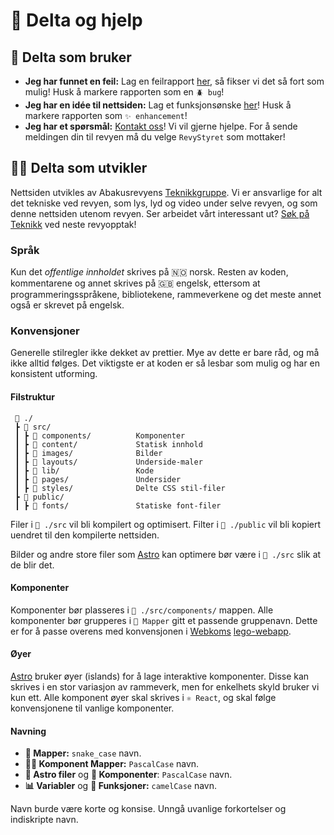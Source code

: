 # 💯 Delta og hjelp

## 💬 Delta som bruker

- **Jeg har funnet en feil:** Lag en feilrapport [her](https://github.com/abakus-ntnu/abakusrevyen/issues/new), så fikser vi det så fort som mulig! Husk å markere rapporten som en `🪲 bug`!
- **Jeg har en idée til nettsiden:** Lag et funksjonsønske [her](https://github.com/abakus-ntnu/abakusrevyen/issues/new)! Husk å markere rapporten som `✨ enhancement`!
- **Jeg har et spørsmål:** [Kontakt oss](https://abakus.no/pages/grupper/104-revyen)! Vi vil gjerne hjelpe. For å sende meldingen din til revyen må du velge `RevyStyret` som mottaker!

## 👩‍💻 Delta som utvikler

Nettsiden utvikles av Abakusrevyens [Teknikkgruppe](https://abakus.no/pages/grupper/104-revyen). Vi er ansvarlige for alt det tekniske ved revyen, som lys, lyd og video under selve revyen, og som denne nettsiden utenom revyen. Ser arbeidet vårt interessant ut? [Søk på Teknikk](https://abakusrevyen.no/opptak) ved neste revyopptak!

### Språk

Kun det _offentlige innholdet_ skrives på 🇳🇴 norsk. Resten av koden, kommentarene og annet skrives på 🇬🇧 engelsk, ettersom at programmeringsspråkene, bibliotekene, rammeverkene og det meste annet også er skrevet på engelsk.

### Konvensjoner

Generelle stilregler ikke dekket av prettier. Mye av dette er bare råd, og må ikke alltid følges. Det viktigste er at koden er så lesbar som mulig og har en konsistent utforming.

#### Filstruktur

```
 📂 ./
 ┣ 📂 src/
 ┃ ┣ 📂 components/          Komponenter
 ┃ ┣ 📂 content/             Statisk innhold
 ┃ ┣ 📂 images/              Bilder
 ┃ ┣ 📂 layouts/             Underside-maler
 ┃ ┣ 📂 lib/                 Kode
 ┃ ┣ 📂 pages/               Undersider
 ┃ ┣ 📂 styles/              Delte CSS stil-filer
 ┣ 📂 public/
 ┃ ┣ 📂 fonts/               Statiske font-filer
```

Filer i `📂 ./src` vil bli kompilert og optimisert. Filter i `📂 ./public` vil bli kopiert uendret til den kompilerte nettsiden.

Bilder og andre store filer som [Astro](astro.build) kan optimere bør være i `📂 ./src` slik at de blir det.

#### Komponenter

Komponenter bør plasseres i `📂 ./src/components/` mappen. Alle komponenter bør grupperes i `📂 Mapper` gitt et passende gruppenavn. Dette er for å passe overens med konvensjonen i [Webkoms](https://abakus.no/pages/komiteer/98) [lego-webapp](https://github.com/webkom/lego-webapp/).

#### Øyer

[Astro](astro.build) bruker øyer (islands) for å lage interaktive komponenter. Disse kan skrives i en stor variasjon av rammeverk, men for enkelhets skyld bruker vi kun ett. Alle komponent øyer skal skrives i `⚛️ React`, og skal følge konvensjonene til vanlige komponenter.

#### Navning

- **📂 Mapper:** `snake_case` navn.
- **📂🧩 Komponent Mapper:** `PascalCase` navn.
- **🚀 Astro filer** og **🧩 Komponenter**: `PascalCase` navn.
- **📊 Variabler** og **🧮 Funksjoner:** `camelCase` navn.

Navn burde være korte og konsise. Unngå uvanlige forkortelser og indiskripte navn.
